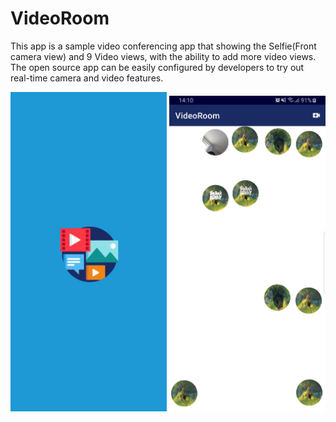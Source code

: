 # VideoRoom

This app is a sample video conferencing app that showing the Selfie(Front camera view) and 9 Video views, with the ability to add more video views. The open source app can be easily configured by developers to try out real-time camera and video features.

<img src="https://github.com/Andranik-Asilbekyan/VideoRoom/blob/master/images/VideoRoom_social.jpg?raw=true" width="250">  <img src="https://github.com/Andranik-Asilbekyan/VideoRoom/blob/7d4c3db456fb57b1cbbe728ee8100948b5abc95e/images/Video_Room.jpg?raw=true" width="250">


